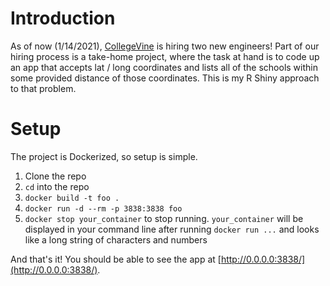 # Introduction

As of now (1/14/2021), [CollegeVine](collegevine.com) is hiring two new engineers! Part of our hiring process is a take-home project, where the task at hand is to code up an app that accepts lat / long coordinates and lists all of the schools within some provided distance of those coordinates. This is my R Shiny approach to that problem.

# Setup

The project is Dockerized, so setup is simple. 

1. Clone the repo
2. `cd` into the repo
3. `docker build -t foo .`
4. `docker run -d --rm -p 3838:3838 foo`
5. `docker stop your_container` to stop running. `your_container` will be displayed in your command line after running `docker run ...` and looks like a long string of characters and numbers

And that's it! You should be able to see the app at [http://0.0.0.0:3838/](http://0.0.0.0:3838/).
